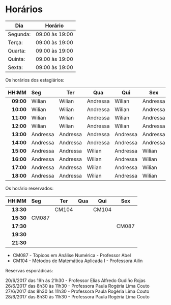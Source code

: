 # Horários

Dia      | Horário
-------- | -------
Segunda: | 09:00 às 19:00
Terça:   | 09:00 às 19:00
Quarta:  | 09:00 às 19:00
Quinta:  | 09:00 às 19:00
Sexta:   | 09:00 às 19:00

Os horários dos estagiários:


HH:MM | Seg | Ter | Qua | Qui | Sex
--: | :--- | --- | --- | --- | ---
**09:00** |  Wilian  |  Wilian  | Andressa |  Wilian  | Andressa 
**10:00** |  Wilian  |  Wilian  | Andressa |  Wilian  | Andressa    
**11:00** |  Wilian  |  Wilian  | Andressa |  Wilian  | Andressa     
**12:00** |  Wilian  |  Wilian  | Andressa |  Wilian  | Andressa                   
**13:00** | Andressa | Andressa | Andressa | Andressa | Andressa         
**14:00** | Andressa | Andressa | Andressa | Andressa | Andressa  
**15:00** | Andressa | Andressa |  Wilian  | Andressa |  Wilian  
**16:00** | Andressa | Andressa |  Wilian  | Andressa |  Wilian
**17:00** | Andressa | Andressa |  Wilian  | Andressa |  Wilian
**18:00** | Andressa | Andressa |  Wilian  | Andressa |  Wilian

      



Os horário reservados:


 HH:MM     |  Seg  |  Ter  |  Qua  |  Qui  | Sex
  --:      | :---  |  ---  |  ---  |  ---  | ---
 **13:30** |       | CM104 |       | CM104 |
 **15:30** | CM087 |       |       |       |  
 **17:30** |       |       |       |       | CM087
 **19:30** |       |       |       |       | 
 **21:30** |       |       |       |       | 

- CM087 - Tópicos em Análise Numérica - Professor Abel
- CM104 - Métodos de Matemática Aplicada I - Professora Ailin


Reservas esporádicas:

20/6/2017  das  19h  às 21h30 - Professor Elias Alfredo Gudiño Rojas 
26/6/2017  das  8h30 às 11h30 - Professora Paula Rogéria Lima Couto 
27/6/2017  das  8h30 às 11h30 - Professora Paula Rogéria Lima Couto 
28/6/2017  das  8h30 às 11h30 - Professora Paula Rogéria Lima Couto
